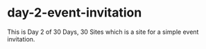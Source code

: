 # day-2-event-invitation
This is Day 2 of 30 Days, 30 Sites which is a site for a simple event invitation.
